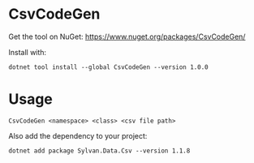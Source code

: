 # CsvCodeGen

Get the tool on NuGet:
https://www.nuget.org/packages/CsvCodeGen/

Install with:
```
dotnet tool install --global CsvCodeGen --version 1.0.0
```
# Usage

```
CsvCodeGen <namespace> <class> <csv file path>
```

Also add the dependency to your project:
```
dotnet add package Sylvan.Data.Csv --version 1.1.8
```
